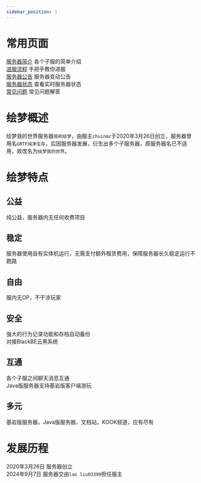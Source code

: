 ```yaml
---
sidebar_position: 1
---
```


# 常用页面
[服务器简介](/servers/) 各个子服的简单介绍  
[进服流程](start) 手把手教你进服  
[服务器公告](notice/2024) 服务器变动公告  
[服务器状态](servers/motd) 查看实时服务器状态  
[常见问题](FAQ) 常见问题解答  

# 绘梦概述
绘梦我的世界服务器`简称绘梦`，由服主`zhuinmc`于2020年3月26日创立，服务器曾用名`GRTF纯净生存`，后因服务器发展，衍生出多个子服务器，原服务器名已不适用，故改名为`绘梦我的世界`。

# 绘梦特点
## 公益
纯公益，服务器内无任何收费项目
## 稳定
服务器使用自有实体机运行，无需支付额外租赁费用，保障服务器长久稳定运行不跑路
## 自由
服内无OP，不干涉玩家
## 安全
强大的行为记录功能和存档自动备份  
对接BlackBE云黑系统
## 互通
各个子服之间聊天消息互通  
Java版服务器支持基岩版客户端游玩 
## 多元
基岩版服务器，Java版服务器，文档站，KOOK频道，应有尽有

# 发展历程
2020年3月26日  服务器创立  
2024年9月7日  服务器交由`lao liu03399`担任服主
